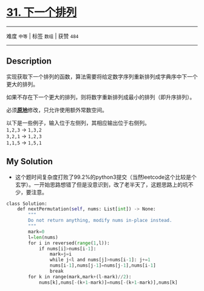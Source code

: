 # [31. 下一个排列](https://leetcode-cn.com/problems/next-permutation/)

---

难度 `中等` | 标签 `数组`  | 获赞 `484`

---

## Description

<p>实现获取下一个排列的函数，算法需要将给定数字序列重新排列成字典序中下一个更大的排列。</p>
<p>如果不存在下一个更大的排列，则将数字重新排列成最小的排列（即升序排列）。</p>
<p>必须<strong><a href="https://baike.baidu.com/item/%E5%8E%9F%E5%9C%B0%E7%AE%97%E6%B3%95">原地</a></strong>修改，只允许使用额外常数空间。</p>
<p>以下是一些例子，输入位于左侧列，其相应输出位于右侧列。<br>
<code>1,2,3</code> → <code>1,3,2</code><br>
<code>3,2,1</code> → <code>1,2,3</code><br>
<code>1,1,5</code> → <code>1,5,1</code></p>

## My Solution

- 这个题时间复杂度打败了99.2%的python3提交（当然leetcode这个比较是个玄学）。一开始思路想错了但是没意识到，改了老半天了，这题思路上的坑不少，要注意。

```python
class Solution:
    def nextPermutation(self, nums: List[int]) -> None:
        """
        Do not return anything, modify nums in-place instead.
        """
        mark=0
        l=len(nums)
        for i in reversed(range(1,l)):
            if nums[i]>nums[i-1]: 
                mark=j=i
                while j<l and nums[j]>nums[i-1]: j+=1
                nums[i-1],nums[j-1]=nums[j-1],nums[i-1]
                break
        for k in range(mark,mark+(l-mark)//2):
            nums[k],nums[-(k+1-mark)]=nums[-(k+1-mark)],nums[k]
```

